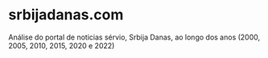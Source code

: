 # srbijadanas.com
Análise do portal de noticias sérvio, Srbija Danas, ao longo dos anos (2000, 2005, 2010, 2015, 2020 e 2022)
